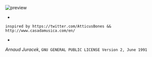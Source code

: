 ![preview](preview.gif?raw=true "preview")

-
`inspired by https://twitter.com/AtticusBones && http://www.casadamusica.com/en/`

-
*Arnaud Juracek*, `GNU GENERAL PUBLIC LICENSE Version 2, June 1991`
